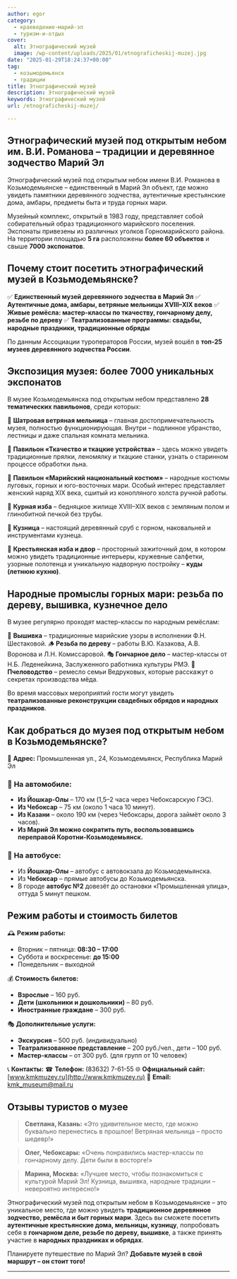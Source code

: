 ```yaml
---
author: egor
category:
  - краеведение-марий-эл
  - туризм-и-отдых
cover:
  alt: Этнографический музей
  image: /wp-content/uploads/2025/01/etnograficheskij-muzej.jpg
date: "2025-01-29T18:24:37+00:00"
tag:
  - козьмодемьянск
  - традиции
title: Этнографический музей
description: Этнографический музей
keywords: Этнографический музей
url: /etnograficheskij-muzej/

---
```

## **Этнографический музей под открытым небом им. В.И. Романова – традиции и деревянное зодчество Марий Эл**

Этнографический музей под открытым небом имени В.И. Романова в Козьмодемьянске – единственный в Марий Эл объект, где можно увидеть памятники деревянного зодчества, аутентичные крестьянские дома, амбары, предметы быта и труда горных мари.

Музейный комплекс, открытый в 1983 году, представляет собой собирательный образ традиционного марийского поселения. Экспонаты привезены из различных уголков Горномарийского района. На территории площадью **5 га** расположены **более 60 объектов** и свыше **7000 экспонатов**.

## **Почему стоит посетить этнографический музей в Козьмодемьянске?**

✅ **Единственный музей деревянного зодчества в Марий Эл**
✅ **Аутентичные дома, амбары, ветряные мельницы XVIII–XIX веков**
✅ **Живые ремёсла: мастер-классы по ткачеству, гончарному делу, резьбе по дереву**
✅ **Театрализованные программы: свадьбы, народные праздники, традиционные обряды**

По данным Ассоциации туроператоров России, музей вошёл в **топ-25 музеев деревянного зодчества России**.

## **Экспозиция музея: более 7000 уникальных экспонатов**

В музее Козьмодемьянска под открытым небом представлено **28 тематических павильонов**, среди которых:

🔹 **Шатровая ветряная мельница** – главная достопримечательность музея, полностью функционирующая. Внутри – подлинное убранство, лестницы и даже спальная комната мельника.

🔹 **Павильон «Ткачество и ткацкие устройства»** – здесь можно увидеть традиционные прялки, леномялку и ткацкие станки, узнать о старинном процессе обработки льна.

🔹 **Павильон «Марийский национальный костюм»** – народные костюмы луговых, горных и юго-восточных мари. Особый интерес представляет женский наряд XIX века, сшитый из конопляного холста ручной работы.

🔹 **Курная изба** – бедняцкое жилище XVIII–XIX веков с земляным полом и глинобитной печкой без трубы.

🔹 **Кузница** – настоящий деревянный сруб с горном, наковальней и инструментами кузнеца.

🔹 **Крестьянская изба и двор** – просторный зажиточный дом, в котором можно увидеть традиционные интерьеры, кружевные салфетки, узорные полотенца и уникальную надворную постройку – **куды (летнюю кухню)**.

## **Народные промыслы горных мари: резьба по дереву, вышивка, кузнечное дело**

В музее регулярно проходят мастер-классы по народным ремёслам:

🧵 **Вышивка** – традиционные марийские узоры в исполнении Ф.Н. Шестаковой.
🪵 **Резьба по дереву** – работы В.Ю. Казакова, А.В. Воронова и Л.Н. Комиссаровой.
🎭 **Гончарное дело** – мастер-классы от Н.Б. Леденейкина, Заслуженного работника культуры РМЭ.
🐝 **Пчеловодство** – ремесло семьи Ведруковых, которые расскажут о секретах производства мёда.

Во время массовых мероприятий гости могут увидеть **театрализованные реконструкции свадебных обрядов и народных праздников**.

## **Как добраться до музея под открытым небом в Козьмодемьянске?**

📍 **Адрес:** Промышленная ул., 24, Козьмодемьянск, Республика Марий Эл

### 🚗 **На автомобиле:**

- **Из Йошкар-Олы** – 170 км (1,5–2 часа через Чебоксарскую ГЭС).
- **Из Чебоксар** – 75 км (около 1 часа 10 минут).
- **Из Казани** – около 190 км (через Чебоксары, дорога займёт около 3 часов).
- **Из Марий Эл можно сократить путь, воспользовавшись переправой Коротни-Козьмодемьянск.**

### 🚌 **На автобусе:**

- Из **Йошкар-Олы** – автобус с автовокзала до Козьмодемьянска.
- Из **Чебоксар** – прямые автобусы до Козьмодемьянска.
- В городе **автобус №2** довезёт до остановки «Промышленная улица», оттуда 5 минут пешком.

## **Режим работы и стоимость билетов**

🕰 **Режим работы:**

- Вторник – пятница: **08:30 – 17:00**
- Суббота и воскресенье: **до 15:00**
- Понедельник – выходной

💰 **Стоимость билетов:**

- **Взрослые** – 160 руб.
- **Дети (школьники и дошкольники)** – 80 руб.
- **Иностранные граждане** – 300 руб.

🎭 **Дополнительные услуги:**

- **Экскурсия** – 500 руб. (индивидуально)
- **Театрализованное представление** – 200 руб./чел., дети – 100 руб.
- **Мастер-классы** – от 300 руб. (для групп от 10 человек)

📞 **Контакты:**
☎ **Телефон:** (83632) 7-61-55
🌐 **Официальный сайт:** [www.kmkmuzey.ru](http://www.kmkmuzey.ru)
📧 **Email:** [kmk\_museum@mail.ru](mailto:kmk_museum@mail.ru)

## **Отзывы туристов о музее**

> **Светлана, Казань:** «Это удивительное место, где можно буквально перенестись в прошлое! Ветряная мельница – просто шедевр!»

> **Олег, Чебоксары:** «Очень понравились мастер-классы по гончарному делу. Дети были в восторге!»

> **Марина, Москва:** «Лучшее место, чтобы познакомиться с культурой Марий Эл! Кузница, вышивка, народные традиции – невероятно интересно!»

Этнографический музей под открытым небом в Козьмодемьянске – это уникальное место, где можно увидеть **традиционное деревянное зодчество, ремёсла и быт горных мари**. Здесь вы сможете посетить **аутентичные крестьянские дома, мельницы, кузницу**, попробовать себя в **гончарном деле, резьбе по дереву, вышивке**, а также принять участие в **народных праздниках и обрядах**.

Планируете путешествие по Марий Эл? **Добавьте музей в свой маршрут – он стоит того!**

* * *

